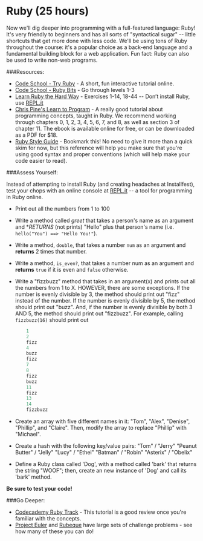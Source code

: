 # Ruby (25 hours)

Now we'll dig deeper into programming with a full-featured language: Ruby! It's very friendly to beginners and has all sorts of "syntactical sugar" -- little shortcuts that get more done with less code. We'll be using tons of Ruby throughout the course: it's a popular choice as a back-end language and a fundamental building block for a web application.  Fun fact: Ruby can also be used to write non-web programs.

###Resources:

- [Code School - Try Ruby](http://tryruby.org/) - A short, fun interactive tutorial online.
- [Code School - Ruby Bits](http://www.codecademy.com/tracks/ruby-bits) - Go through levels 1-3
- [Learn Ruby the Hard Way](http://ruby.learncodethehardway.org/book/) - Exercises 1-14, 18-44 -- Don’t install Ruby, use [REPL.it](http://repl.it/languages/Ruby)
- [Chris Pine's Learn to Program](http://pine.fm/LearnToProgram/) - A really good tutorial about programming concepts, taught in Ruby. We recommend working through chapters 0, 1, 2, 3, 4, 5, 6, 7, and 8, as well as section 3 of chapter 11. The ebook is available online for free, or can be downloaded as a PDF for $18.
- [Ruby Style Guide](https://github.com/bbatsov/ruby-style-guide) - Bookmark this! No need to give it more than a quick skim for now, but this reference will help you make sure that you're using good syntax and proper conventions (which will help make your code easier to read).

###Assess Yourself:

Instead of attempting to install Ruby (and creating headaches at Installfest), test your chops with an online console at [REPL.it](http://repl.it/languages/Ruby) -- a tool for programming in Ruby online.

- Print out all the numbers from 1 to 100
- Write a method called *greet* that takes a person's name as an argument and **RETURNS* (not prints) "Hello" plus that person's name (i.e. `hello("You") ==> "Hello You!"`).
- Write a method, `double`, that takes a number `num` as an argument and **returns** 2 times that number.
- Write a method, `is_even?`, that takes a number num as an argument and **returns** `true` if it is even and `false` otherwise.
- Write a "fizzbuzz" method that takes in an argument(x) and prints out all the numbers from 1 to X. HOWEVER, there are some exceptions. If the number is evenly divisible by 3, the method should print out "fizz" instead of the number. If the number is evenly divisible by 5, the method should print out "buzz". And, if the number is evenly divisible by both 3 AND 5, the method should print out "fizzbuzz". For example, calling `fizzbuzz(16)` should print out

	```ruby
		1
		2
		fizz
		4
		buzz
		fizz
		7
		8
		fizz
		buzz
		11
		fizz
		13
		14
		fizzbuzz
	```
- Create an array with five different names in it: "Tom", "Alex", "Denise", "Phillip", and "Claire". Then, modify the array to replace "Phillip" with "Michael".
- Create a hash with the following key/value pairs:
	"Tom" / "Jerry"
	"Peanut Butter" / "Jelly"
	"Lucy" / "Ethel"
	"Batman" / "Robin"
	"Asterix" / "Obelix"
- Define a Ruby class called 'Dog', with a method called 'bark' that returns the string "WOOF"; then, create an new instance of 'Dog' and call its 'bark' method.

**Be sure to test your code!**

###Go Deeper:

- [Codecademy Ruby Track](http://www.codecademy.com/tracks/ruby) - This tutorial is a good review once you're familiar with the concepts.
- [Project Euler](https://projecteuler.net/) and [Rubeque](http://www.rubeque.com/) have large sets of challenge problems - see how many of these you can do! 

